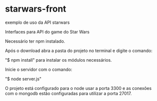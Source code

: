 # starwars-front
exemplo de uso da API starwars

Interfaces para API do game do Star Wars

Necessário ter npm instalado.

Após o download abra a pasta do projeto no terminal e digite o comando:

"$ npm install" para instalar os módulos necessários.

Inicie o servidor com o comando:

"$ node server.js"

O projeto está configurado para o node usar a porta 3300 e as conexões com o mongodb estão configuradas para utilizar a porta 27017.
